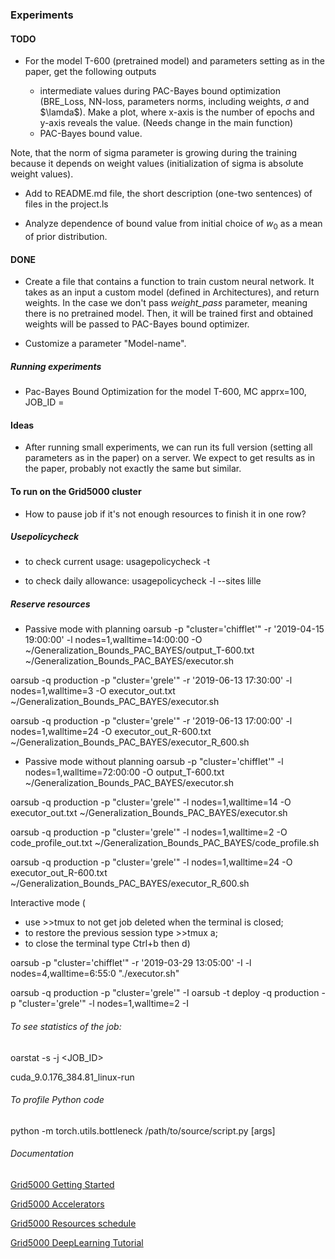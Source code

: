 ### Experiments

#### TODO

* For the model T-600 (pretrained model) and parameters setting as in the paper, get the following outputs

  * intermediate values during PAC-Bayes bound optimization (BRE_Loss, NN-loss, parameters norms, including weights, $\sigma$ and $\lamda$). Make a plot, where x-axis is the number of epochs and y-axis reveals the value. (Needs change in the main function)
  * PAC-Bayes bound value.

Note, that the norm of sigma parameter is growing during the training because it depends on weight values (initialization of sigma is absolute weight values).

* Add to README.md file, the short description (one-two sentences) of files in the project.ls

* Analyze dependence of bound value from initial choice of $w_0$ as a mean of prior distribution.  

#### DONE

* Create a file that contains a function to train custom neural network. It takes as an input a custom model (defined in Architectures), and return weights.
In the case we don't pass *weight_pass* parameter, meaning there is no pretrained model. 
Then, it will be trained first and obtained weights will be passed to PAC-Bayes bound optimizer.

* Customize a parameter "Model-name".

##### Running experiments
* Pac-Bayes Bound Optimization for the model T-600, MC apprx=100, JOB_ID = 



#### Ideas
* After running small experiments, we can run its full version (setting all parameters as in the paper) on a server.
We expect to get results as in the paper, probably not exactly the same but similar.

#### To run on the Grid5000 cluster 
* How to pause job if it's not enough resources to finish it in one row?

##### Usepolicycheck
* to check current usage:
usagepolicycheck -t

* to check daily allowance:
usagepolicycheck -l --sites lille

#####  Reserve resources

* Passive mode with planning
oarsub -p "cluster='chifflet'" -r '2019-04-15 19:00:00' -l nodes=1,walltime=14:00:00 -O ~/Generalization_Bounds_PAC_BAYES/output_T-600.txt ~/Generalization_Bounds_PAC_BAYES/executor.sh

oarsub -q production -p "cluster='grele'" -r '2019-06-13 17:30:00' -l nodes=1,walltime=3 -O executor_out.txt ~/Generalization_Bounds_PAC_BAYES/executor.sh

oarsub -q production -p "cluster='grele'" -r '2019-06-13 17:00:00' -l nodes=1,walltime=24 -O executor_out_R-600.txt ~/Generalization_Bounds_PAC_BAYES/executor_R_600.sh


* Passive mode without planning
oarsub -p "cluster='chifflet'" -l nodes=1,walltime=72:00:00 -O output_T-600.txt ~/Generalization_Bounds_PAC_BAYES/executor.sh

oarsub -q production -p "cluster='grele'" -l nodes=1,walltime=14 -O executor_out.txt ~/Generalization_Bounds_PAC_BAYES/executor.sh

oarsub -q production -p "cluster='grele'" -l nodes=1,walltime=2 -O code_profile_out.txt ~/Generalization_Bounds_PAC_BAYES/code_profile.sh

oarsub -q production -p "cluster='grele'" -l nodes=1,walltime=24 -O executor_out_R-600.txt ~/Generalization_Bounds_PAC_BAYES/executor_R_600.sh

Interactive mode (
  * use >>tmux to not get job deleted when the terminal is closed; 
  * to restore the previous session type >>tmux a;
  * to close the terminal type Ctrl+b then d)

oarsub -p "cluster='chifflet'" -r '2019-03-29 13:05:00' -I -l nodes=4,walltime=6:55:0 "./executor.sh"

oarsub -q production -p "cluster='grele'" -I
oarsub -t deploy -q production -p "cluster='grele'" -l nodes=1,walltime=2 -I

###### To see statistics of the job:
oarstat -s -j <JOB_ID>

cuda_9.0.176_384.81_linux-run

###### To profile Python code

python -m torch.utils.bottleneck /path/to/source/script.py [args]

###### Documentation
[Grid5000 Getting Started](https://www.grid5000.fr/w/Getting_Started#Deploying_your_nodes_to_get_root_access_and_create_your_own_experimental_environment)

[Grid5000 Accelerators](https://www.grid5000.fr/w/Accelerators_on_Grid5000#Compiling_the_CUDA_Toolkit_examples)

[Grid5000 Resources schedule](https://intranet.grid5000.fr/oar/Lille/drawgantt-svg/)

[Grid5000 DeepLearning Tutorial](http://deeploria.gforge.inria.fr/g5k/Tuto%20Deep%20Learning%20-%20Grid5000.html#nvidia-smi_tool)



